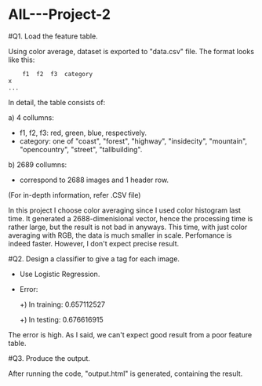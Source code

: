 # AIL---Project-2

#Q1. Load the feature table.

Using color average, dataset is exported to "data.csv" file. The format looks like this:

		f1	f2	f3	category
	x
	...
	
In detail, the table consists of:

a) 4 collumns:
- f1, f2, f3: red, green, blue, respectively.
- category: one of "coast", "forest", "highway", "insidecity", "mountain", "opencountry", "street", "tallbuilding".

b) 2689 collumns:
- correspond to 2688 images and 1 header row.

(For in-depth information, refer .CSV file)

In this project I choose color averaging since I used color histogram last time. It generated a 2688-dimenisional vector, hence the processing time is rather large, but the result is not bad in anyways.
This time, with just color averaging with RGB, the data is much smaller in scale. Perfomance is indeed faster. However, I don't expect precise result.

#Q2. Design a classifier to give a tag for each image. 

- Use Logistic Regression.
- Error:

 	+) In training: 0.657112527

	+) In testing: 	0.676616915

The error is high. As I said, we can't expect good result from a poor feature table.

#Q3. Produce the output.

After running the code, "output.html" is generated, containing the result.
